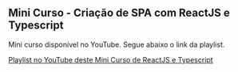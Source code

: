 ## Mini Curso - Criação de SPA com ReactJS e Typescript

Mini curso disponível no YouTube. Segue abaixo o link da playlist.

[Playlist no YouTube deste Mini Curso de ReactJS e Typescript](https://www.youtube.com/watch?v=KhuHgLdwIsg&list=PLE0DHiXlN_qpm0nMlvcVxG_O580IXmeRU)
